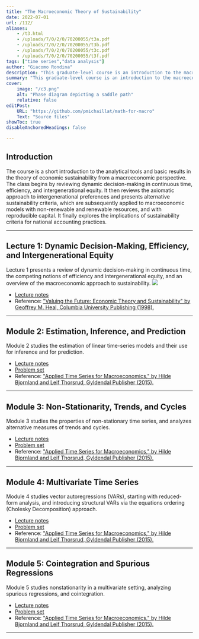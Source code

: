 ```yaml
---
title: "The Macroeconomic Theory of Sustainability"  
date: 2022-07-01
url: /112/
aliases:
    - /t3.html
    - /uploads/7/0/2/0/70200055/t3a.pdf
    - /uploads/7/0/2/0/70200055/t3b.pdf
    - /uploads/7/0/2/0/70200055/t3c.pdf
    - /uploads/7/0/2/0/70200055/t3f.pdf
tags: ["time series","data analysis"]
author: "Giacomo Rondina"
description: "This graduate-level course is an introduction to the macroeconomic theory of sustainability." 
summary: "This graduate-level course is an introduction to the macroeconomic theory of sustainability." 
cover:
    image: "/c3.png"
    alt: "Phase diagram depicting a saddle path"
    relative: false
editPost:
    URL: "https://github.com/pmichaillat/math-for-macro"
    Text: "Source files"
showToc: true
disableAnchoredHeadings: false

---
```


## Introduction

The course is a short introduction to the analytical tools and basic results in the theory of economic sustainability
from a macroeconomic perspective. The class begins by reviewing dynamic decision-making in continuous time, efficiency, and intergenerational
equity. It then reviews the axiomatic approach to intergenerational preferences and presents alternative sustainability criteria, which are subsequently applied to macroeconomic models with non-renewable and renewable resources, and with reproducible capital. It finally explores the implications of sustainability criteria for national accounting practices.

---

## Lecture 1: Dynamic Decision-Making, Efficiency, and Intergenerational Equity

Lecture 1 presents a review of dynamic decision-making in continuous time, the competing notions of efficiency and intergenerational equity, and an overview of the macroeconomic approach to sustainability.
![](/static/uss_l1_pic.png)
+ [Lecture notes](/static/uss_l1.pdf)
+ Reference: ["Valuing the Future: Economic Theory and Sustainability" by Geoffrey M. Heal, Columbia University Publishing (1998).](http://cup.columbia.edu/book/valuing-the-future/9780231113076)

---

## Module 2: Estimation, Inference, and Prediction

Module 2 studies the estimation of linear time-series models and their use for inference and for prediction. 

+ [Lecture notes](/x1.pdf)
+ [Problem set](/x4.pdf)
+ Reference: ["Applied Time Series for Macroeconomics," by Hilde Bjornland and Leif
Thorsrud, Gyldendal Publisher (2015).](https://www.gyldendal.no/faglitteratur/e-boeker/oekonomi-og-administrasjon/applied-time-series-for-macroeconomics-e-bok/p-10024192-no/)

---

## Module 3: Non-Stationarity, Trends, and Cycles

Module 3 studies the properties of non-stationary time series, and analyzes alternative measures of trends and cycles.

+ [Lecture notes](/x1.pdf)
+ [Problem set](/x4.pdf)
+ Reference: ["Applied Time Series for Macroeconomics," by Hilde Bjornland and Leif
Thorsrud, Gyldendal Publisher (2015).](https://www.gyldendal.no/faglitteratur/e-boeker/oekonomi-og-administrasjon/applied-time-series-for-macroeconomics-e-bok/p-10024192-no/)

---

## Module 4: Multivariate Time Series

Module 4 studies vector autoregressions (VARs), starting with reduced-form analysis, and introducing structural VARs via the equations ordering (Cholesky Decomposition) approach.

+ [Lecture notes](/x1.pdf)
+ [Problem set](/x4.pdf)
+ Reference: ["Applied Time Series for Macroeconomics," by Hilde Bjornland and Leif
Thorsrud, Gyldendal Publisher (2015).](https://www.gyldendal.no/faglitteratur/e-boeker/oekonomi-og-administrasjon/applied-time-series-for-macroeconomics-e-bok/p-10024192-no/)

---

## Module 5: Cointegration and Spurious Regressions

Module 5 studies nonstationarity in a multivariate setting, analyzing spurious regressions, and cointegration.

+ [Lecture notes](/x1.pdf)
+ [Problem set](/x4.pdf)
+ Reference: ["Applied Time Series for Macroeconomics," by Hilde Bjornland and Leif
Thorsrud, Gyldendal Publisher (2015).](https://www.gyldendal.no/faglitteratur/e-boeker/oekonomi-og-administrasjon/applied-time-series-for-macroeconomics-e-bok/p-10024192-no/)

---
